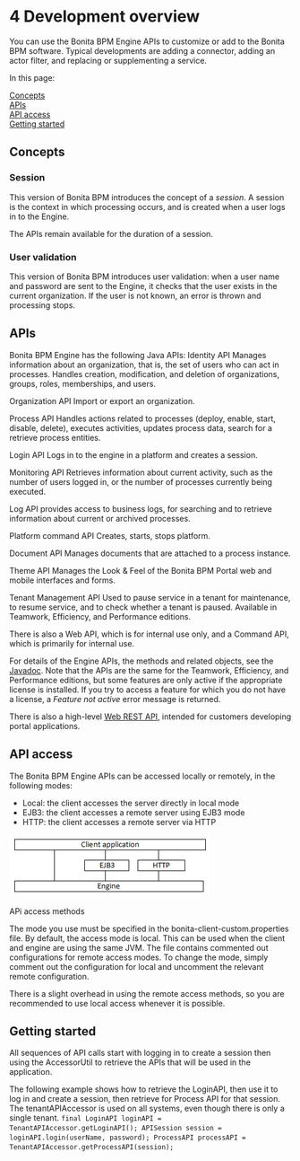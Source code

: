 # 4 Development overview

You can use the Bonita BPM Engine APIs to customize or add to the Bonita BPM
software. Typical developments are adding a connector, adding an actor filter,
and replacing or supplementing a service.

In this page: 

[Concepts](#L363)  
[APIs](#L373)  
[API access](#L365)  
[Getting started](#L832)

## Concepts

### Session

This version of Bonita BPM introduces the concept of a _session_. A
session is the context in which processing occurs, and is created when a user
logs in to the Engine. 

The APIs remain available for the duration of a session. 

### User validation

This version of Bonita BPM introduces user validation: when a user name and
password are sent to the Engine, it checks that the user exists in the current
organization. If the user is not known, an error is thrown and processing
stops.

## APIs

Bonita BPM Engine has the following Java APIs:
Identity API
Manages information about an organization, that is, the set of users
who can act in processes. Handles creation, modification, and deletion
of organizations, groups, roles, memberships, and users.

Organization API
Import or export an organization.

Process API
Handles actions related to processes (deploy, enable, start, disable,
delete), executes activities, updates process data, search for a
retrieve process entities.

Login API
Logs in to the engine in a platform and creates a
session.

Monitoring API
Retrieves information about current activity, such as the number of
users logged in, or the number of processes currently being
executed.

Log API
provides access to business logs, for searching and to retrieve
information about current or archived processes.

Platform command API
Creates, starts, stops platform.

Document API
Manages documents that are attached to a process instance.

Theme API
Manages the Look & Feel of the Bonita BPM Portal web and mobile interfaces and forms.

Tenant Management API
Used to pause service in a tenant for maintenance, to resume service, and to check whether a tenant is paused. Available in Teamwork, Efficiency, and Performance editions.

There is also a Web API, which is for internal use only, and a Command API,
which is primarily for internal use.

For details of the Engine APIs, the methods and related objects, see the 
[Javadoc](/javadoc.html). 
Note that the APIs are the same for the Teamwork, Efficiency, and Performance editions, but some features are only active if the appropriate license is installed. 
If you try to access a feature for which you do not have a license, a _Feature not active_ error message is returned.

There is also a high-level [Web REST API](/rest-api-overview.html), intended for customers developing portal applications.

## API access

The Bonita BPM Engine APIs can be accessed locally or remotely, in the following
modes:

* Local: the client accesses the server directly in local mode
* EJB3: the client accesses a remote server using EJB3 mode
* HTTP: the client accesses a remote server via HTTP

![Diagram of API access options](images/images-6_0/dev_overview_api_access.png)

APi access methods

The mode you use must be specified in the bonita-client-custom.properties file. By
default, the access mode is local. This can be used when the client and engine
are using the same JVM. The file contains commented out configurations for
remote access modes. To change the mode, simply comment out the configuration
for local and uncomment the relevant remote configuration.

There is a slight overhead in using the remote access methods, so you are recommended to use local access whenever it is possible.

## Getting started

All sequences of API calls start with logging in to create a session then
using the AccessorUtil to retrieve the APIs that will be used in the
application.

The following example shows how to retrieve the LoginAPI, then use it to log
in and create a session, then retrieve for Process API for that session. 
The tenantAPIAccessor is used on all systems, even though there is only a single tenant.
`
final LoginAPI loginAPI = TenantAPIAccessor.getLoginAPI();
APISession session = loginAPI.login(userName, password);
ProcessAPI processAPI = TenantAPIAccessor.getProcessAPI(session);
`